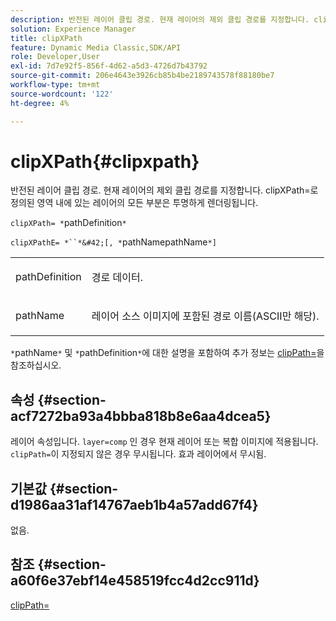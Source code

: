 ```yaml
---
description: 반전된 레이어 클립 경로. 현재 레이어의 제외 클립 경로를 지정합니다. clipXPath=로 정의된 영역 내에 있는 레이어의 모든 부분은 투명하게 렌더링됩니다.
solution: Experience Manager
title: clipXPath
feature: Dynamic Media Classic,SDK/API
role: Developer,User
exl-id: 7d7e92f5-856f-4d62-a5d3-4726d7b43792
source-git-commit: 206e4643e3926cb85b4be2189743578f88180be7
workflow-type: tm+mt
source-wordcount: '122'
ht-degree: 4%

---
```


# clipXPath{#clipxpath}

반전된 레이어 클립 경로. 현재 레이어의 제외 클립 경로를 지정합니다. clipXPath=로 정의된 영역 내에 있는 레이어의 모든 부분은 투명하게 렌더링됩니다.

`clipXPath= *`pathDefinition`*`

`clipXPathE= *``*&#42;[, *`pathNamepathName`*]`

<table id="simpletable_27AFC3A694874CF8B673460820EFD90D"> 
 <tr class="strow"> 
  <td class="stentry"> <p><span class="codeph"> <span class="varname"> pathDefinition</span> </span> </p> </td> 
  <td class="stentry"> <p>경로 데이터. </p></td> 
 </tr> 
 <tr class="strow"> 
  <td class="stentry"> <p><span class="codeph"> <span class="varname"> pathName</span> </span> </p> </td> 
  <td class="stentry"> <p>레이어 소스 이미지에 포함된 경로 이름(ASCII만 해당). </p></td> 
 </tr> 
</table>

`*`pathName`*` 및 `*`pathDefinition`*`에 대한 설명을 포함하여 추가 정보는 [clipPath=](../../../../../is-api/http-ref/image-serving-api-ref/c-http-protocol-reference/c-command-reference/r-clippath.md#reference-8139b1b52dc54749b51b109521ddf83d)을 참조하십시오.

## 속성 {#section-acf7272ba93a4bbba818b8e6aa4dcea5}

레이어 속성입니다. `layer=comp` 인 경우 현재 레이어 또는 복합 이미지에 적용됩니다. `clipPath=`이 지정되지 않은 경우 무시됩니다. 효과 레이어에서 무시됨.

## 기본값 {#section-d1986aa31af14767aeb1b4a57add67f4}

없음.

## 참조 {#section-a60f6e37ebf14e458519fcc4d2cc911d}

[clipPath=](../../../../../is-api/http-ref/image-serving-api-ref/c-http-protocol-reference/c-command-reference/r-clippath.md#reference-8139b1b52dc54749b51b109521ddf83d)

